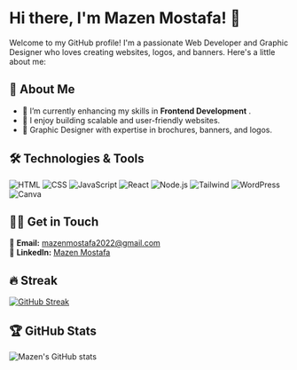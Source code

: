 # Hi there, I'm Mazen Mostafa! 👋

Welcome to my GitHub profile! I'm a passionate Web Developer and Graphic Designer who loves creating websites, logos, and banners. Here's a little about me:

## 🔖 About Me
- 🌱 I’m currently enhancing my skills in **Frontend Development**  .
- 🚀 I enjoy building scalable and user-friendly websites.
- 🎨 Graphic Designer with expertise in brochures, banners, and logos.

## 🛠️ Technologies & Tools
![HTML](https://img.shields.io/badge/HTML-5-orange?style=for-the-badge&logo=html5)
![CSS](https://img.shields.io/badge/CSS-3-blue?style=for-the-badge&logo=css3)
![JavaScript](https://img.shields.io/badge/JavaScript-yellow?style=for-the-badge&logo=javascript)
![React](https://img.shields.io/badge/React-61DAFB?style=for-the-badge&logo=react)
![Node.js](https://img.shields.io/badge/Node.js-339933?style=for-the-badge&logo=node.js)
![Tailwind](https://img.shields.io/badge/TailwindCSS-38B2AC?style=for-the-badge&logo=tailwind-css)
![WordPress](https://img.shields.io/badge/WordPress-21759B?style=for-the-badge&logo=wordpress)
![Canva](https://img.shields.io/badge/Canva-00C4CC?style=for-the-badge&logo=canva)

## 👫🏼 Get in Touch
📧 **Email:** [mazenmostafa2022@gmail.com](mailto:mazenmostafa2022@gmail.com)  
💼 **LinkedIn:** [Mazen Mostafa](https://www.linkedin.com/in/mazen-mostafa-353102225/)  

## 🔥 Streak
[![GitHub Streak](https://github-readme-streak-stats.herokuapp.com?user=mazenmostafa&theme=dark)](https://git.io/streak-stats)

## 🏆 GitHub Stats
![Mazen's GitHub stats](https://github-readme-stats.vercel.app/api?username=mazenmostafa&show_icons=true&theme=radical)

